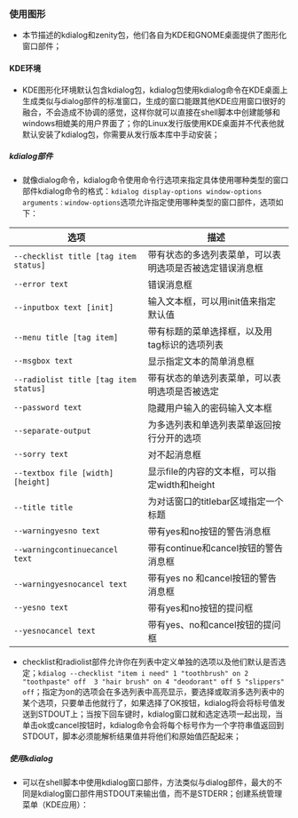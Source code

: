 ### 使用图形
+ 本节描述的kdialog和zenity包，他们各自为KDE和GNOME桌面提供了图形化窗口部件；
#### KDE环境
+ KDE图形化环境默认包含kdialog包，kdialog包使用kdialog命令在KDE桌面上生成类似与dialog部件的标准窗口，生成的窗口能跟其他KDE应用窗口很好的融合，不会造成不协调的感觉，这样你就可以直接在shell脚本中创建能够和windows相媲美的用户界面了；你的Linux发行版使用KDE桌面并不代表他就默认安装了kdialog包，你需要从发行版本库中手动安装；
##### kdialog部件
+ 就像dialog命令，kdialog命令使用命令行选项来指定具体使用哪种类型的窗口部件kdialog命令的格式：`kdialog display-options window-options arguments：window-options`选项允许指定使用哪种类型的窗口部件，选项如下：

|选项|描述|
|------|------|
|`--checklist title [tag item status]`|带有状态的多选列表菜单，可以表明选项是否被选定错误消息框|
|`--error text`|错误消息框|
|`--inputbox text [init]`|输入文本框，可以用init值来指定默认值|
|`--menu title [tag item]`|带有标题的菜单选择框，以及用tag标识的选项列表|
|`--msgbox text`|显示指定文本的简单消息框|
|`--radiolist title [tag item status]`|带有状态的单选列表菜单，可以表明选项是否被选定|
|`--password text`|隐藏用户输入的密码输入文本框|
|`--separate-output`|为多选列表和单选列表菜单返回按行分开的选项|
|`--sorry text`|对不起消息框|
|`--textbox file [width] [height]`|显示file的内容的文本框，可以指定width和height|
|`--title title`|为对话窗口的titlebar区域指定一个标题|
|`--warningyesno text`|带有yes和no按钮的警告消息框|
|`--warningcontinuecancel text`|带有continue和cancel按钮的警告消息框|
|`--warningyesnocancel text`|带有yes no 和cancel按钮的警告消息框|
|`--yesno text`|带有yes和no按钮的提问框|
|`--yesnocancel text`|带有yes、no和cancel按钮的提问框|

+ checklist和radiolist部件允许你在列表中定义单独的选项以及他们默认是否选定；`kdialog --checklist "item i need" 1 "toothbrush" on 2 "toothpaste" off  3 "hair brush" on 4 "deodorant" off 5 "slippers" off`；指定为on的选项会在多选列表中高亮显示，要选择或取消多选列表中的某个选项，只要单击他就行了，如果选择了OK按钮，kdialog将会将标号值发送到STDOUT上；当按下回车键时，kdialog窗口就和选定选项一起出现，当单击ok或cancel按钮时，kdialog命令会将每个标号作为一个字符串值返回到STDOUT，脚本必须能解析结果值并将他们和原始值匹配起来；
##### 使用kdialog
+ 可以在shell脚本中使用kdialog窗口部件，方法类似与dialog部件，最大的不同是kdialog窗口部件用STDOUT来输出值，而不是STDERR；创建系统管理菜单（KDE应用）：
